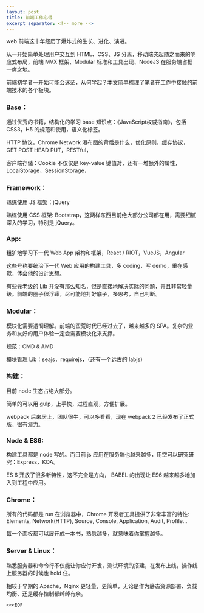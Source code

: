 ```yaml
---
layout: post
title: 前端工作心得
excerpt_separator: <!-- more -->
---
```



web 前端这十年经历了爆炸式的生长、进化、演进。

从一开始简单处理用户交互到 HTML、CSS、JS 分离，移动端突起随之而来的响应式布局，前端 MVX 框架、Modular 标准和工具出现、NodeJS 在服务端占据一席之地。

前端初学者一开始可能会迷茫，从何学起？本文简单梳理了笔者在工作中接触的前端技术的各个板块。
<!-- more -->

### Base：

通过优秀的书籍，结构化的学习 base 知识点：《JavaScript权威指南》，包括 CSS3，H5 的规范和使用，语义化标签。

HTTP 协议，Chrome Network 瀑布图的背后是什么，优化原则，缓存协议，GET POST HEAD PUT，RESTful，

客户端存储：Cookie 不仅仅是 key-value 键值对，还有一堆额外的属性，LocalStorage，SessionStorage，

### Framework：

熟练使用 JS 框架：jQuery

熟练使用 CSS 框架: Bootstrap，这两样东西目前绝大部分公司都在用，需要细腻深入的学习，特别是 jQuery。

### App:

粗犷地学习下一代 Web App 架构和框架，React / RIOT，VueJS，Angular

这些号称要统治下一代 Web 应用的构建工具，多 coding，写 demo，重在感觉，体会他的设计思想。

有些元老级的 Lib 并没有那么知名，但是直接地解决实际的问题，并且非常轻量级。前端的圈子很浮躁，尽可能地打好底子，多思考，自己判断。

### Modular：

模块化需要透彻理解。前端的蛮荒时代已经过去了，越来越多的 SPA。复杂的业务和友好的用户体验一定会需要模块化来支撑。

规范：CMD & AMD

模块管理 Lib：seajs，requirejs，（还有一个远古的 labjs）

### 构建：
目前 node 生态占绝大部分。

简单的可以用 gulp，上手快，过程直观，方便扩展。

webpack 后来居上，团队很牛，可以多看看，现在 webpack 2 已经发布了正式版，很有潜力。

### Node & ES6:

构建工具都是 node 写的。而目前 js 应用在服务端也越来越多，用空可以研究研究：Express，KOA。

ES 6 开放了很多新特性，这不完全是方向， BABEL 的出现让 ES6 越来越多地加入到工程中应用。

### Chrome：

所有的代码都是 run 在浏览器中，Chrome 开发者工具提供了非常丰富的特性: Elements, Network(HTTP), Source, Console, Application, Audit, Profile...

每一个面板都可以展开成一本书，熟悉越多，就意味着你掌握越多。

### Server & Linux：

熟悉服务器和命令行不仅能让你应付开发，测试环境的搭建，在发布上线，操作线上服务器的时候也 hold 住。

相较于早期的 Apache，Nginx 更轻量，更简单，无论是作为静态资源部署、负载均衡、还是缓存控制都绰绰有余。

`<<<EOF`